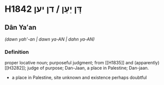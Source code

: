 # H1842 דָּן יַעַן / דן יען

## Dân Yaʻan

_(dawn yah'-an | dawn ya-AN | dahn ya-AN)_

### Definition

proper locative noun; purposeful judgment; from [[H1835]] and (apparently) [[H3282]]; judge of purpose; Dan-Jaan, a place in Palestine; Dan-jaan.

- a place in Palestine, site unknown and existence perhaps doubtful
